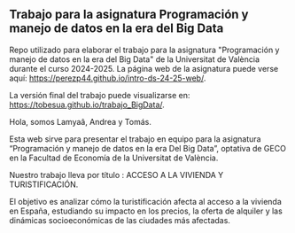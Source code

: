 ## Trabajo para la asignatura Programación y manejo de datos en la era del Big Data

Repo utilizado para elaborar el trabajo para la asignatura "Programación y manejo de datos en la era del Big Data" de la Universitat de València durante el curso 2024-2025. La página web de la asignatura puede verse aquí: <https://perezp44.github.io/intro-ds-24-25-web/>.

La versión final del trabajo puede visualizarse en: <https://tobesua.github.io/trabajo_BigData/>. 

Hola, somos Lamyaâ, Andrea y Tomás.

Esta web sirve para presentar el trabajo en equipo para la asignatura “Programación y manejo de datos en la era Del Big Data”, optativa de GECO en la Facultad de Economía de la Universitat de València.

Nuestro trabajo lleva por título : ACCESO A LA VIVIENDA Y TURISTIFICACIÓN.

El objetivo es analizar cómo la turistificación afecta al acceso a la vivienda en España, estudiando su impacto en los precios, la oferta de alquiler y las dinámicas socioeconómicas de las ciudades más afectadas.


